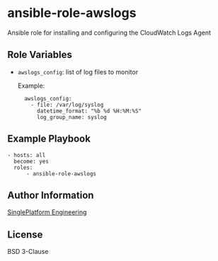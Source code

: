
ansible-role-awslogs
=========

Ansible role for installing and configuring the CloudWatch Logs Agent

Role Variables
--------------

- `awslogs_config`: list of log files to monitor

    Example:
    
        awslogs_config:
          - file: /var/log/syslog
            datetime_format: "%b %d %H:%M:%S"
            log_group_name: syslog

Example Playbook
----------------

    - hosts: all
      become: yes
      roles:
          - ansible-role-awslogs

Author Information
------------------

[SinglePlatform Engineering](http://engineering.singleplatform.com/)

License
-------

BSD 3-Clause
